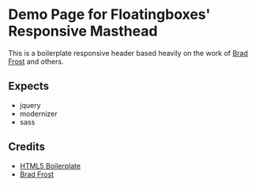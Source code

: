 # Demo Page for Floatingboxes' Responsive Masthead

This is a boilerplate responsive header based heavily on the work of [Brad Frost](http://codepen.io/bradfrost/full/qwJvF) and others. 

## Expects

 - jquery
 - modernizer
 - sass


 ## Credits

 - [HTML5 Boilerplate](http://html5boilerplate.com/)
 - [Brad Frost](http://codepen.io/bradfrost/full/qwJvF)